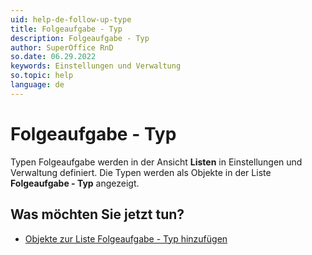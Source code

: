 ```yaml
---
uid: help-de-follow-up-type
title: Folgeaufgabe - Typ
description: Folgeaufgabe - Typ
author: SuperOffice RnD
so.date: 06.29.2022
keywords: Einstellungen und Verwaltung
so.topic: help
language: de
---
```


# Folgeaufgabe - Typ

Typen Folgeaufgabe werden in der Ansicht **Listen** in Einstellungen und Verwaltung definiert. Die Typen werden als Objekte in der Liste **Folgeaufgabe - Typ** angezeigt.

## Was möchten Sie jetzt tun?

* [Objekte zur Liste Folgeaufgabe - Typ hinzufügen][1]

<!-- Referenced links -->
[1]: adding-items-to-follow-up-type-list.md

<!-- Referenced images -->
